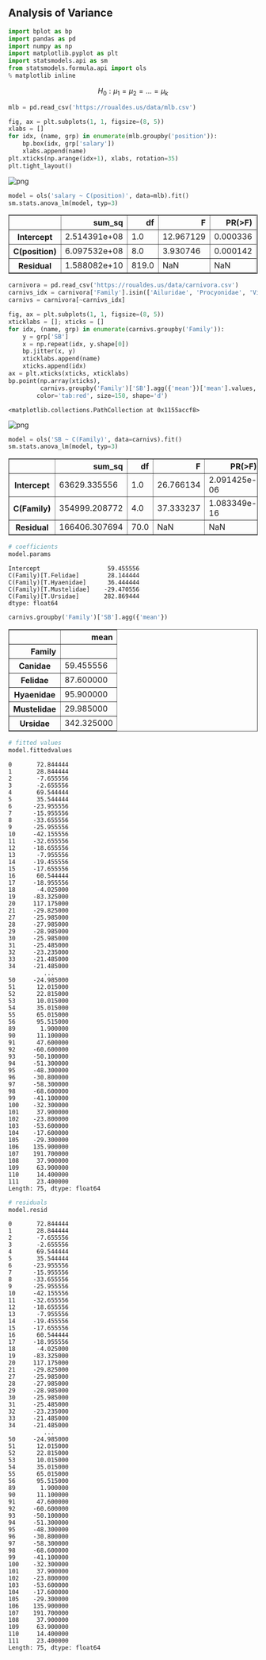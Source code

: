 
Analysis of Variance
-------------------


```python
import bplot as bp
import pandas as pd
import numpy as np
import matplotlib.pyplot as plt
import statsmodels.api as sm
from statsmodels.formula.api import ols
% matplotlib inline
```

$$H_0: \mu_1 = \mu_2 = \ldots = \mu_k$$


```python
mlb = pd.read_csv('https://roualdes.us/data/mlb.csv')
```


```python
fig, ax = plt.subplots(1, 1, figsize=(8, 5))
xlabs = []
for idx, (name, grp) in enumerate(mlb.groupby('position')):
    bp.box(idx, grp['salary'])
    xlabs.append(name)
plt.xticks(np.arange(idx+1), xlabs, rotation=35)
plt.tight_layout()
```


![png](output_4_0.png)



```python
model = ols('salary ~ C(position)', data=mlb).fit()
sm.stats.anova_lm(model, typ=3)
```




<div>
<style scoped>
    .dataframe tbody tr th:only-of-type {
        vertical-align: middle;
    }

    .dataframe tbody tr th {
        vertical-align: top;
    }

    .dataframe thead th {
        text-align: right;
    }
</style>
<table border="1" class="dataframe">
  <thead>
    <tr style="text-align: right;">
      <th></th>
      <th>sum_sq</th>
      <th>df</th>
      <th>F</th>
      <th>PR(&gt;F)</th>
    </tr>
  </thead>
  <tbody>
    <tr>
      <th>Intercept</th>
      <td>2.514391e+08</td>
      <td>1.0</td>
      <td>12.967129</td>
      <td>0.000336</td>
    </tr>
    <tr>
      <th>C(position)</th>
      <td>6.097532e+08</td>
      <td>8.0</td>
      <td>3.930746</td>
      <td>0.000142</td>
    </tr>
    <tr>
      <th>Residual</th>
      <td>1.588082e+10</td>
      <td>819.0</td>
      <td>NaN</td>
      <td>NaN</td>
    </tr>
  </tbody>
</table>
</div>




```python
carnivora = pd.read_csv('https://roualdes.us/data/carnivora.csv')
carnivs_idx = carnivora['Family'].isin(['Ailuridae', 'Procyonidae', 'Viverridae'])
carnivs = carnivora[~carnivs_idx]
```


```python
fig, ax = plt.subplots(1, 1, figsize=(8, 5))
xticklabs = []; xticks = []
for idx, (name, grp) in enumerate(carnivs.groupby('Family')):
    y = grp['SB']
    x = np.repeat(idx, y.shape[0])
    bp.jitter(x, y)
    xticklabs.append(name)
    xticks.append(idx)
ax = plt.xticks(xticks, xticklabs)
bp.point(np.array(xticks), 
         carnivs.groupby('Family')['SB'].agg({'mean'})['mean'].values,
        color='tab:red', size=150, shape='d')
```




    <matplotlib.collections.PathCollection at 0x1155accf8>




![png](output_7_1.png)



```python
model = ols('SB ~ C(Family)', data=carnivs).fit()
sm.stats.anova_lm(model, typ=3)
```




<div>
<style scoped>
    .dataframe tbody tr th:only-of-type {
        vertical-align: middle;
    }

    .dataframe tbody tr th {
        vertical-align: top;
    }

    .dataframe thead th {
        text-align: right;
    }
</style>
<table border="1" class="dataframe">
  <thead>
    <tr style="text-align: right;">
      <th></th>
      <th>sum_sq</th>
      <th>df</th>
      <th>F</th>
      <th>PR(&gt;F)</th>
    </tr>
  </thead>
  <tbody>
    <tr>
      <th>Intercept</th>
      <td>63629.335556</td>
      <td>1.0</td>
      <td>26.766134</td>
      <td>2.091425e-06</td>
    </tr>
    <tr>
      <th>C(Family)</th>
      <td>354999.208772</td>
      <td>4.0</td>
      <td>37.333237</td>
      <td>1.083349e-16</td>
    </tr>
    <tr>
      <th>Residual</th>
      <td>166406.307694</td>
      <td>70.0</td>
      <td>NaN</td>
      <td>NaN</td>
    </tr>
  </tbody>
</table>
</div>




```python
# coefficients
model.params
```




    Intercept                   59.455556
    C(Family)[T.Felidae]        28.144444
    C(Family)[T.Hyaenidae]      36.444444
    C(Family)[T.Mustelidae]    -29.470556
    C(Family)[T.Ursidae]       282.869444
    dtype: float64




```python
carnivs.groupby('Family')['SB'].agg({'mean'})
```




<div>
<style scoped>
    .dataframe tbody tr th:only-of-type {
        vertical-align: middle;
    }

    .dataframe tbody tr th {
        vertical-align: top;
    }

    .dataframe thead th {
        text-align: right;
    }
</style>
<table border="1" class="dataframe">
  <thead>
    <tr style="text-align: right;">
      <th></th>
      <th>mean</th>
    </tr>
    <tr>
      <th>Family</th>
      <th></th>
    </tr>
  </thead>
  <tbody>
    <tr>
      <th>Canidae</th>
      <td>59.455556</td>
    </tr>
    <tr>
      <th>Felidae</th>
      <td>87.600000</td>
    </tr>
    <tr>
      <th>Hyaenidae</th>
      <td>95.900000</td>
    </tr>
    <tr>
      <th>Mustelidae</th>
      <td>29.985000</td>
    </tr>
    <tr>
      <th>Ursidae</th>
      <td>342.325000</td>
    </tr>
  </tbody>
</table>
</div>




```python
# fitted values
model.fittedvalues
```




    0       72.844444
    1       28.844444
    2       -7.655556
    3       -2.655556
    4       69.544444
    5       35.544444
    6      -23.955556
    7      -15.955556
    8      -33.655556
    9      -25.955556
    10     -42.155556
    11     -32.655556
    12     -18.655556
    13      -7.955556
    14     -19.455556
    15     -17.655556
    16      60.544444
    17     -18.955556
    18      -4.025000
    19     -83.325000
    20     117.175000
    21     -29.825000
    27     -25.985000
    28     -27.985000
    29     -28.985000
    30     -25.985000
    31     -25.485000
    32     -23.235000
    33     -21.485000
    34     -21.485000
              ...    
    50     -24.985000
    51      12.015000
    52      22.815000
    53      10.015000
    54      35.015000
    55      65.015000
    56      95.515000
    89       1.900000
    90      11.100000
    91      47.600000
    92     -60.600000
    93     -50.100000
    94     -51.300000
    95     -48.300000
    96     -30.800000
    97     -58.300000
    98     -68.600000
    99     -41.100000
    100    -32.300000
    101     37.900000
    102    -23.800000
    103    -53.600000
    104    -17.600000
    105    -29.300000
    106    135.900000
    107    191.700000
    108     37.900000
    109     63.900000
    110     14.400000
    111     23.400000
    Length: 75, dtype: float64




```python
# residuals
model.resid
```




    0       72.844444
    1       28.844444
    2       -7.655556
    3       -2.655556
    4       69.544444
    5       35.544444
    6      -23.955556
    7      -15.955556
    8      -33.655556
    9      -25.955556
    10     -42.155556
    11     -32.655556
    12     -18.655556
    13      -7.955556
    14     -19.455556
    15     -17.655556
    16      60.544444
    17     -18.955556
    18      -4.025000
    19     -83.325000
    20     117.175000
    21     -29.825000
    27     -25.985000
    28     -27.985000
    29     -28.985000
    30     -25.985000
    31     -25.485000
    32     -23.235000
    33     -21.485000
    34     -21.485000
              ...    
    50     -24.985000
    51      12.015000
    52      22.815000
    53      10.015000
    54      35.015000
    55      65.015000
    56      95.515000
    89       1.900000
    90      11.100000
    91      47.600000
    92     -60.600000
    93     -50.100000
    94     -51.300000
    95     -48.300000
    96     -30.800000
    97     -58.300000
    98     -68.600000
    99     -41.100000
    100    -32.300000
    101     37.900000
    102    -23.800000
    103    -53.600000
    104    -17.600000
    105    -29.300000
    106    135.900000
    107    191.700000
    108     37.900000
    109     63.900000
    110     14.400000
    111     23.400000
    Length: 75, dtype: float64


